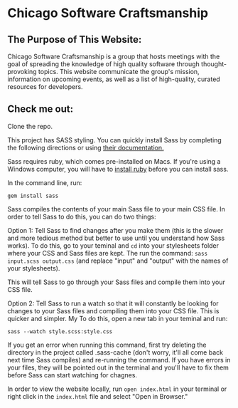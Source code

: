 <h1>Chicago Software Craftsmanship</h1>

<h2>The Purpose of This Website:</h2>
<p>Chicago Software Craftsmanship is a group that hosts meetings with the goal of spreading the knowledge of high 
quality software through thought-provoking topics. This website communicate the group's mission, information on 
upcoming events, as well as a list of high-quality, curated resources for developers.</p>

<h2>Check me out:</h2>
<p>Clone the repo.</p>
<p>This project has SASS styling. You can quickly install Sass by completing the following directions 
or using <a href="http://sass-lang.com/documentation/file.SASS_REFERENCE.html#using_sass">their documentation.</a></p>
<p>Sass requires ruby, which comes pre-installed on Macs. If you're using a Windows computer, you will have to 
<a href="http://rubyinstaller.org/">install ruby</a> before you can install sass.</p>
<p>In the command line, run:</p>
<code>gem install sass</code>
<p>Sass compiles the contents of your main Sass file to your main CSS file. In order to tell Sass to do this, you can do two things:</p>
<p>Option 1: Tell Sass to find changes after you make them (this is the slower and more tedious method but better
to use until you understand how Sass works). To do this, go to your teminal and <code>cd</code> into your stylesheets folder where your CSS and Sass files are kept. The run the command:
<code>sass input.scss output.css</code> (and replace "input" and "output" with the names of your stylesheets).
<p>This will tell Sass to go through your Sass files and compile them into your CSS file.</p>
<p>Option 2: Tell Sass to run a watch so that it will constantly be looking for changes to your Sass files and compiling them into your CSS file. This is quicker and simpler. My  To do this, open a new tab in your teminal and run:</p>
<code>sass --watch style.scss:style.css</code>
<p>If you get an error when running this command, first try deleting the directory in the project called .sass-cache (don't worry, it'll all come back next time Sass compiles) and re-running the command. If you have errors in your files, they will be pointed out in the terminal and you'll have to fix them before Sass can start watching for chagnes.</p>

<p>In order to view the website locally, run
<code>open index.html</code> in your terminal or right click in the <code>index.html</code> file and select "Open in Browser."</p>